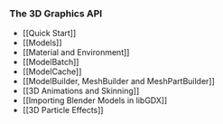 ### The 3D Graphics API
 * [[Quick Start]]
 * [[Models]]
 * [[Material and Environment]]
 * [[ModelBatch]]
 * [[ModelCache]]
 * [[ModelBuilder, MeshBuilder and MeshPartBuilder]]
 * [[3D Animations and Skinning]]
 * [[Importing Blender Models in libGDX]]
 * [[3D Particle Effects]]